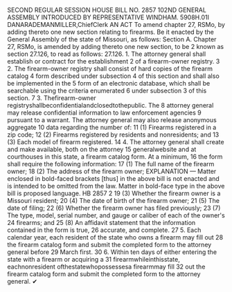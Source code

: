 SECOND REGULAR SESSION
HOUSE BILL NO. 2857
102ND GENERAL ASSEMBLY
INTRODUCED BY REPRESENTATIVE WINDHAM.
5908H.01I DANARADEMANMILLER,ChiefClerk
AN ACT
To amend chapter 27, RSMo, by adding thereto one new section relating to firearms.
Be it enacted by the General Assembly of the state of Missouri, as follows:
Section A. Chapter 27, RSMo, is amended by adding thereto one new section, to be
2 known as section 27.126, to read as follows:
27.126. 1. The attorney general shall establish or contract for the establishment
2 of a firearm-owner registry.
3 2. The firearm-owner registry shall consist of hard copies of the firearm catalog
4 form described under subsection 4 of this section and shall also be implemented in the
5 form of an electronic database, which shall be searchable using the criteria enumerated
6 under subsection 3 of this section.
7 3. Thefirearm-owner registryshallbeconfidentialandclosedtothepublic. The
8 attorney general may release confidential information to law enforcement agencies
9 pursuant to a warrant. The attorney general may also release anonymous aggregate
10 data regarding the number of:
11 (1) Firearms registered in a zip code;
12 (2) Firearms registered by residents and nonresidents; and
13 (3) Each model of firearm registered.
14 4. The attorney general shall create and make available, both on the attorney
15 generalwebsite and at courthouses in this state, a firearm catalog form. At a minimum,
16 the form shall require the following information:
17 (1) The full name of the firearm owner;
18 (2) The address of the firearm owner;
EXPLANATION — Matter enclosed in bold-faced brackets [thus] in the above bill is not enacted and is
intended to be omitted from the law. Matter in bold-face type in the above bill is proposed language.
HB 2857 2
19 (3) Whether the firearm owner is a Missouri resident;
20 (4) The date of birth of the firearm owner;
21 (5) The date of filing;
22 (6) Whether the firearm owner has filed previously;
23 (7) The type, model, serial number, and gauge or caliber of each of the owner's
24 firearms; and
25 (8) An affidavit statement that the information contained in the form is true,
26 accurate, and complete.
27 5. Each calendar year, each resident of the state who owns a firearm may fill out
28 the firearm catalog form and submit the completed form to the attorney general before
29 March first.
30 6. Within ten days of either entering the state with a firearm or acquiring a
31 firearmwhileinthisstate, eachnonresident ofthestatewhopossessesa firearmmay fill
32 out the firearm catalog form and submit the completed form to the attorney general.
✔